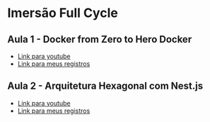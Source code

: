 # Imersão Full Cycle

## Aula 1 - Docker from Zero to Hero Docker

- [Link para youtube](https://www.youtube.com/watch?v=BICy_5hXWWs&t=7236s)
- [Link para meus registros](./Aula%201/)

## Aula 2 - Arquitetura Hexagonal com Nest.js

- [Link para youtube](https://www.youtube.com/watch?v=y4CayhdrSOY)
- [Link para meus registros](./Aula%201/)